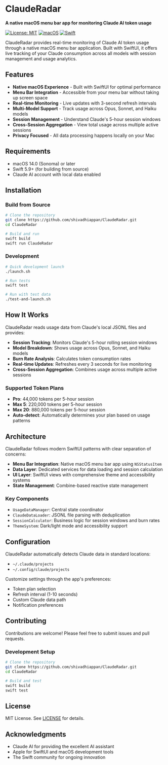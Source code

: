 # ClaudeRadar

**A native macOS menu bar app for monitoring Claude AI token usage**

[![License: MIT](https://img.shields.io/badge/License-MIT-yellow.svg)](https://opensource.org/licenses/MIT)
[![macOS](https://img.shields.io/badge/macOS-14.0+-blue.svg)](https://www.apple.com/macos/)
[![Swift](https://img.shields.io/badge/Swift-5.9+-orange.svg)](https://swift.org/)

ClaudeRadar provides real-time monitoring of Claude AI token usage through a native macOS menu bar application. Built with SwiftUI, it offers live tracking of your Claude consumption across all models with session management and usage analytics.

## Features

- **Native macOS Experience** - Built with SwiftUI for optimal performance
- **Menu Bar Integration** - Accessible from your menu bar without taking up screen space
- **Real-time Monitoring** - Live updates with 3-second refresh intervals
- **Multi-Model Support** - Track usage across Opus, Sonnet, and Haiku models
- **Session Management** - Understand Claude's 5-hour session windows
- **Cross-Session Aggregation** - View total usage across multiple active sessions
- **Privacy Focused** - All data processing happens locally on your Mac

## Requirements

- macOS 14.0 (Sonoma) or later
- Swift 5.9+ (for building from source)
- Claude AI account with local data enabled

## Installation

### Build from Source

```bash
# Clone the repository
git clone https://github.com/shivadhiappan/ClaudeRadar.git
cd ClaudeRadar

# Build and run
swift build
swift run ClaudeRadar
```

### Development

```bash
# Quick development launch
./launch.sh

# Run tests
swift test

# Run with test data
./test-and-launch.sh
```

## How It Works

ClaudeRadar reads usage data from Claude's local JSONL files and provides:

- **Session Tracking**: Monitors Claude's 5-hour rolling session windows
- **Model Breakdown**: Shows usage across Opus, Sonnet, and Haiku models
- **Burn Rate Analysis**: Calculates token consumption rates
- **Real-time Updates**: Refreshes every 3 seconds for live monitoring
- **Cross-Session Aggregation**: Combines usage across multiple active sessions

### Supported Token Plans
- **Pro**: 44,000 tokens per 5-hour session
- **Max 5**: 220,000 tokens per 5-hour session  
- **Max 20**: 880,000 tokens per 5-hour session
- **Auto-detect**: Automatically determines your plan based on usage patterns

## Architecture

ClaudeRadar follows modern SwiftUI patterns with clear separation of concerns:

- **Menu Bar Integration**: Native macOS menu bar app using `NSStatusItem`
- **Data Layer**: Dedicated services for data loading and session calculation
- **UI Layer**: SwiftUI views with comprehensive theme and accessibility systems
- **State Management**: Combine-based reactive state management

### Key Components
- `UsageDataManager`: Central state coordinator
- `ClaudeDataLoader`: JSONL file parsing with deduplication
- `SessionCalculator`: Business logic for session windows and burn rates
- `ThemeSystem`: Dark/light mode and accessibility support

## Configuration

ClaudeRadar automatically detects Claude data in standard locations:
- `~/.claude/projects`
- `~/.config/claude/projects`

Customize settings through the app's preferences:
- Token plan selection
- Refresh interval (1-10 seconds)
- Custom Claude data path
- Notification preferences

## Contributing

Contributions are welcome! Please feel free to submit issues and pull requests.

### Development Setup

```bash
# Clone the repository
git clone https://github.com/shivadhiappan/ClaudeRadar.git
cd ClaudeRadar

# Build and test
swift build
swift test
```

## License

MIT License. See [LICENSE](LICENSE) for details.

## Acknowledgments

- Claude AI for providing the excellent AI assistant
- Apple for SwiftUI and macOS development tools
- The Swift community for ongoing innovation